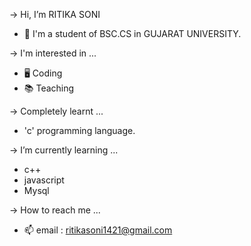 -> Hi, I’m RITIKA SONI
* 📖 I'm a student of BSC.CS in GUJARAT UNIVERSITY.

-> I'm interested in ...
* 🖥️ Coding
* 📚 Teaching

-> Completely learnt ...
*  'c' programming language.

-> I’m currently learning ...
* c++
* javascript
* Mysql

-> How to reach me ...
* 📫 email : ritikasoni1421@gmail.com
<!---
rizztoy/rizztoy is a ✨ special ✨ repository because its `README.md` (this file) appears on your GitHub profile.
You can click the Preview link to take a look at your changes.
--->
